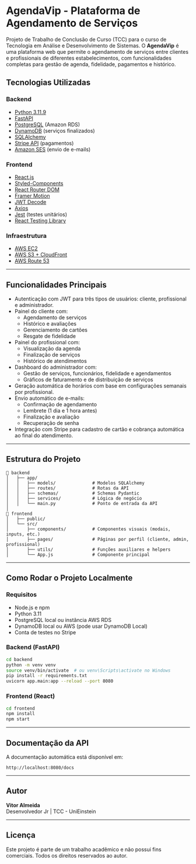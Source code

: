 # AgendaVip - Plataforma de Agendamento de Serviços

Projeto de Trabalho de Conclusão de Curso (TCC) para o curso de Tecnologia em Análise e Desenvolvimento de Sistemas. O **AgendaVip** é uma plataforma web que permite o agendamento de serviços entre clientes e profissionais de diferentes estabelecimentos, com funcionalidades completas para gestão de agenda, fidelidade, pagamentos e histórico.

## Tecnologias Utilizadas

### Backend
- [Python 3.11.9](https://www.python.org/)
- [FastAPI](https://fastapi.tiangolo.com/)
- [PostgreSQL](https://www.postgresql.org/) (Amazon RDS)
- [DynamoDB](https://aws.amazon.com/dynamodb/) (serviços finalizados)
- [SQLAlchemy](https://www.sqlalchemy.org/)
- [Stripe API](https://stripe.com/) (pagamentos)
- [Amazon SES](https://aws.amazon.com/ses/) (envio de e-mails)

### Frontend
- [React.js](https://reactjs.org/)
- [Styled-Components](https://styled-components.com/)
- [React Router DOM](https://reactrouter.com/)
- [Framer Motion](https://www.framer.com/motion/)
- [JWT Decode](https://github.com/auth0/jwt-decode)
- [Axios](https://axios-http.com/)
- [Jest](https://jestjs.io/) (testes unitários)
- [React Testing Library](https://testing-library.com/docs/react-testing-library/intro/)

### Infraestrutura
- [AWS EC2](https://aws.amazon.com/ec2/)
- [AWS S3 + CloudFront](https://aws.amazon.com/s3/)
- [AWS Route 53](https://aws.amazon.com/route53/)

---

## Funcionalidades Principais

- Autenticação com JWT para três tipos de usuários: cliente, profissional e administrador.
- Painel do cliente com:
  - Agendamento de serviços
  - Histórico e avaliações
  - Gerenciamento de cartões
  - Resgate de fidelidade
- Painel do profissional com:
  - Visualização da agenda
  - Finalização de serviços
  - Histórico de atendimentos
- Dashboard do administrador com:
  - Gestão de serviços, funcionários, fidelidade e agendamentos
  - Gráficos de faturamento e de distribuição de serviços
- Geração automática de horários com base em configurações semanais por profissional.
- Envio automático de e-mails:
  - Confirmação de agendamento
  - Lembrete (1 dia e 1 hora antes)
  - Finalização e avaliação
  - Recuperação de senha
- Integração com Stripe para cadastro de cartão e cobrança automática ao final do atendimento.

---

## Estrutura do Projeto

```
📁 backend
│   ├── app/
│   │   ├── models/              # Modelos SQLAlchemy
│   │   ├── routes/              # Rotas da API
│   │   ├── schemas/             # Schemas Pydantic
│   │   ├── services/            # Lógica de negócio
│   │   └── main.py              # Ponto de entrada da API
│
📁 frontend
│   ├── public/
│   └── src/
│       ├── components/          # Componentes visuais (modais, inputs, etc.)
│       ├── pages/               # Páginas por perfil (cliente, admin, profissional)
│       ├── utils/               # Funções auxiliares e helpers
│       └── App.js               # Componente principal
```

---

## Como Rodar o Projeto Localmente

### Requisitos
- Node.js e npm
- Python 3.11
- PostgreSQL local ou instância AWS RDS
- DynamoDB local ou AWS (pode usar DynamoDB Local)
- Conta de testes no Stripe

### Backend (FastAPI)

```bash
cd backend
python -m venv venv
source venv/bin/activate  # ou venv\Scripts\activate no Windows
pip install -r requirements.txt
uvicorn app.main:app --reload --port 8080
```

### Frontend (React)

```bash
cd frontend
npm install
npm start
```

---

## Documentação da API

A documentação automática está disponível em:

```
http://localhost:8080/docs
```

---

## Autor

**Vitor Almeida**  
Desenvolvedor Jr | TCC - UniEinstein

---

## Licença

Este projeto é parte de um trabalho acadêmico e não possui fins comerciais. Todos os direitos reservados ao autor.
